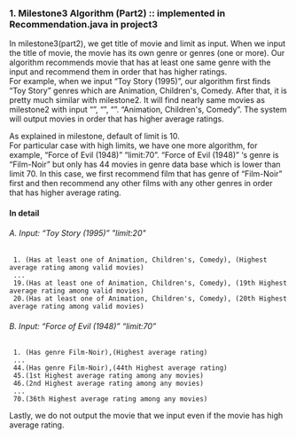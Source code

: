 ### 1. Milestone3 Algorithm (Part2) :: implemented in Recommendation.java in project3

In milestone3(part2), we get title of movie and limit as input. When we input the title of movie, the movie has its own genre or genres (one or more). Our algorithm recommends movie that has at least one same genre with the input and recommend them in order that has higher ratings.     
For example, when we input “Toy Story (1995)”, our algorithm first finds “Toy Story” genres which are Animation, Children's, Comedy. After that, it is pretty much similar with milestone2.
It will find nearly same movies as milestone2 with input “”, “”, “”. “Animation, Children's, Comedy”. The system will output movies in order that has higher average ratings. 

As explained in milestone, default of limit is 10.    
For particular case with high limits, we have one more algorithm, for example, “Force of Evil (1948)” “limit:70”. “Force of Evil (1948)” ‘s genre is “Film-Noir” but only has 44 movies in genre data base which is lower than limit 70. In this case, we first recommend film that has genre of “Film-Noir” first and then recommend any other films with any other genres in order that has higher average rating.

#### In detail    
###### A. Input: “Toy Story (1995)” "limit:20"    
     1. (Has at least one of Animation, Children's, Comedy), (Highest average rating among valid movies)
     ...    
     19.(Has at least one of Animation, Children's, Comedy), (19th Highest average rating among valid movies)    
     20.(Has at least one of Animation, Children's, Comedy), (20th Highest average rating among valid movies)    
     
###### B. Input: “Force of Evil (1948)” “limit:70”    
     1. (Has genre Film-Noir),(Highest average rating)
     ...
     44.(Has genre Film-Noir),(44th Highest average rating)    
     45.(1st Highest average rating among any movies)    
     46.(2nd Highest average rating among any movies)    
     ...    
     70.(36th Highest average rating among any movies)

Lastly, we do not output the movie that we input even if the movie has high average rating.
